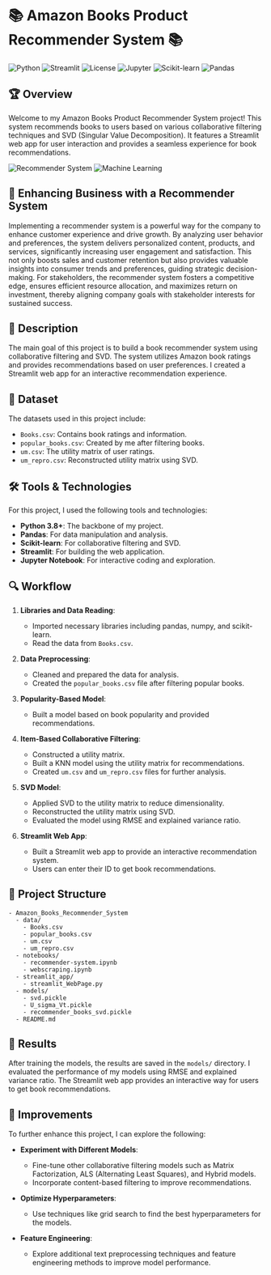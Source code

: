 # 📚 Amazon Books Product Recommender System 📚

![Python](https://img.shields.io/badge/Python-3.8%2B-brightgreen) ![Streamlit](https://img.shields.io/badge/Streamlit-App-red) ![License](https://img.shields.io/badge/License-MIT-orange) ![Jupyter](https://img.shields.io/badge/Jupyter-Notebook-yellow) ![Scikit-learn](https://img.shields.io/badge/Scikit--learn-0.24.2-blue) ![Pandas](https://img.shields.io/badge/Pandas-1.2.3-green)

## 🏆 Overview
Welcome to my Amazon Books Product Recommender System project! This system recommends books to users based on various collaborative filtering techniques and SVD (Singular Value Decomposition). It features a Streamlit web app for user interaction and provides a seamless experience for book recommendations.

![Recommender System](https://img.shields.io/badge/Recommender-System-yellow) ![Machine Learning](https://img.shields.io/badge/Machine%20Learning-Classification-red)

## 🚀 Enhancing Business with a Recommender System

Implementing a recommender system is a powerful way for the company to enhance customer experience and drive growth. By analyzing user behavior and preferences, the system delivers personalized content, products, and services, significantly increasing user engagement and satisfaction. This not only boosts sales and customer retention but also provides valuable insights into consumer trends and preferences, guiding strategic decision-making. For stakeholders, the recommender system fosters a competitive edge, ensures efficient resource allocation, and maximizes return on investment, thereby aligning company goals with stakeholder interests for sustained success.

## 📜 Description
The main goal of this project is to build a book recommender system using collaborative filtering and SVD. The system utilizes Amazon book ratings and provides recommendations based on user preferences. I created a Streamlit web app for an interactive recommendation experience.

## 💾 Dataset
The datasets used in this project include:
- `Books.csv`: Contains book ratings and information.
- `popular_books.csv`: Created by me after filtering books.
- `um.csv`: The utility matrix of user ratings.
- `um_repro.csv`: Reconstructed utility matrix using SVD.

## 🛠 Tools & Technologies
For this project, I used the following tools and technologies:
- **Python 3.8+**: The backbone of my project.
- **Pandas**: For data manipulation and analysis.
- **Scikit-learn**: For collaborative filtering and SVD.
- **Streamlit**: For building the web application.
- **Jupyter Notebook**: For interactive coding and exploration.

## 🔍 Workflow

1. **Libraries and Data Reading**:
   - Imported necessary libraries including pandas, numpy, and scikit-learn.
   - Read the data from `Books.csv`.

2. **Data Preprocessing**:
   - Cleaned and prepared the data for analysis.
   - Created the `popular_books.csv` file after filtering popular books.

3. **Popularity-Based Model**:
   - Built a model based on book popularity and provided recommendations.

4. **Item-Based Collaborative Filtering**:
   - Constructed a utility matrix.
   - Built a KNN model using the utility matrix for recommendations.
   - Created `um.csv` and `um_repro.csv` files for further analysis.

5. **SVD Model**:
   - Applied SVD to the utility matrix to reduce dimensionality.
   - Reconstructed the utility matrix using SVD.
   - Evaluated the model using RMSE and explained variance ratio.

6. **Streamlit Web App**:
   - Built a Streamlit web app to provide an interactive recommendation system.
   - Users can enter their ID to get book recommendations.

## 📂 Project Structure
```
- Amazon_Books_Recommender_System
  - data/
    - Books.csv
    - popular_books.csv
    - um.csv
    - um_repro.csv
  - notebooks/
    - recommender-system.ipynb
    - webscraping.ipynb
  - streamlit_app/
    - streamlit_WebPage.py
  - models/
    - svd.pickle
    - U_sigma_Vt.pickle
    - recommender_books_svd.pickle
  - README.md
```

## 🎯 Results
After training the models, the results are saved in the `models/` directory. I evaluated the performance of my models using RMSE and explained variance ratio. The Streamlit web app provides an interactive way for users to get book recommendations.


## 🌟 Improvements
To further enhance this project, I can explore the following:

- **Experiment with Different Models**:
  - Fine-tune other collaborative filtering models such as Matrix Factorization, ALS (Alternating Least Squares), and Hybrid models.
  - Incorporate content-based filtering to improve recommendations.

- **Optimize Hyperparameters**:
  - Use techniques like grid search to find the best hyperparameters for the models.

- **Feature Engineering**:
  - Explore additional text preprocessing techniques and feature engineering methods to improve model performance.
